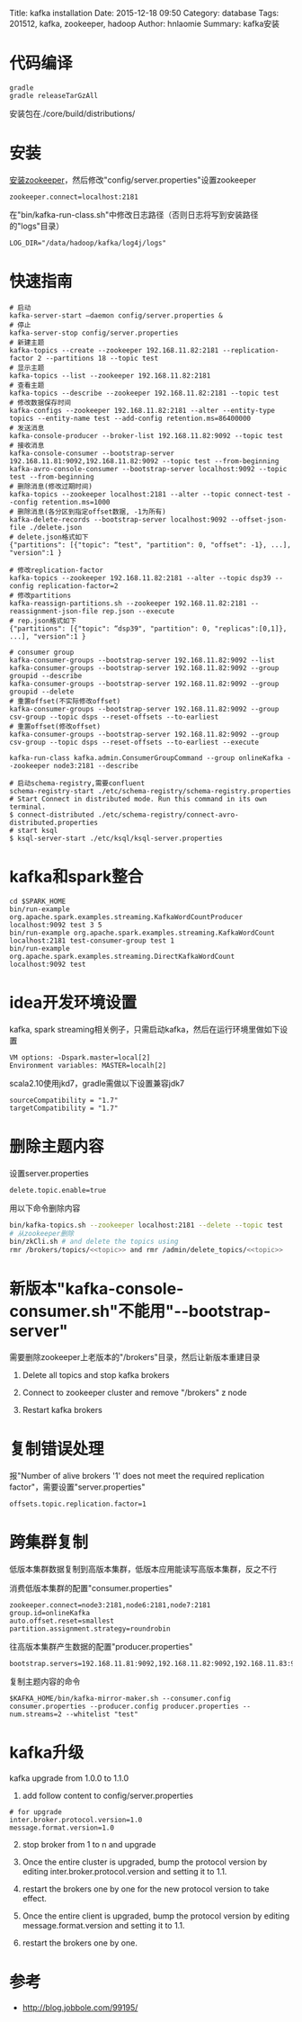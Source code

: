 Title: kafka installation
Date: 2015-12-18 09:50
Category: database
Tags: 201512, kafka, zookeeper, hadoop 
Author: hnlaomie
Summary: kafka安装

代码编译
=================
```
gradle
gradle releaseTarGzAll
```
安装包在./core/build/distributions/

安装
=========================
[安装zookeeper](http://hnlaomie.github.io/posts/2015/07/zookeeper-installation/)，然后修改"config/server.properties"设置zookeeper
```
zookeeper.connect=localhost:2181
```

在"bin/kafka-run-class.sh"中修改日志路径（否则日志将写到安装路径的"logs"目录）
```
LOG_DIR="/data/hadoop/kafka/log4j/logs"
```

快速指南
=======================
```
# 启动
kafka-server-start –daemon config/server.properties &
# 停止
kafka-server-stop config/server.properties
# 新建主题
kafka-topics --create --zookeeper 192.168.11.82:2181 --replication-factor 2 --partitions 18 --topic test
# 显示主题
kafka-topics --list --zookeeper 192.168.11.82:2181
# 查看主题
kafka-topics --describe --zookeeper 192.168.11.82:2181 --topic test 
# 修改数据保存时间
kafka-configs --zookeeper 192.168.11.82:2181 --alter --entity-type topics --entity-name test --add-config retention.ms=86400000
# 发送消息
kafka-console-producer --broker-list 192.168.11.82:9092 --topic test
# 接收消息
kafka-console-consumer --bootstrap-server 192.168.11.81:9092,192.168.11.82:9092 --topic test --from-beginning
kafka-avro-console-consumer --bootstrap-server localhost:9092 --topic test --from-beginning
# 删除消息(修改过期时间)
kafka-topics --zookeeper localhost:2181 --alter --topic connect-test --config retention.ms=1000
# 删除消息(各分区到指定offset数据, -1为所有)
kafka-delete-records --bootstrap-server localhost:9092 --offset-json-file ./delete.json
# delete.json格式如下
{"partitions": [{"topic": “test", "partition": 0, "offset": -1}, ...], "version":1 }

# 修改replication-factor
kafka-topics --zookeeper 192.168.11.82:2181 --alter --topic dsp39 --config replication-factor=2
# 修改partitions
kafka-reassign-partitions.sh --zookeeper 192.168.11.82:2181 --reassignment-json-file rep.json --execute
# rep.json格式如下
{"partitions": [{"topic": “dsp39", "partition": 0, "replicas":[0,1]}, ...], "version":1 }

# consumer group
kafka-consumer-groups --bootstrap-server 192.168.11.82:9092 --list
kafka-consumer-groups --bootstrap-server 192.168.11.82:9092 --group groupid --describe
kafka-consumer-groups --bootstrap-server 192.168.11.82:9092 --group groupid --delete
# 重置offset(不实际修改offset)
kafka-consumer-groups --bootstrap-server 192.168.11.82:9092 --group csv-group --topic dsps --reset-offsets --to-earliest
# 重置offset(修改offset)
kafka-consumer-groups --bootstrap-server 192.168.11.82:9092 --group csv-group --topic dsps --reset-offsets --to-earliest --execute

kafka-run-class kafka.admin.ConsumerGroupCommand --group onlineKafka --zookeeper node3:2181 --describe

# 启动schema-registry,需要confluent
schema-registry-start ./etc/schema-registry/schema-registry.properties
# Start Connect in distributed mode. Run this command in its own terminal.
$ connect-distributed ./etc/schema-registry/connect-avro-distributed.properties
# start ksql
$ ksql-server-start ./etc/ksql/ksql-server.properties
```

kafka和spark整合
==============================
```
cd $SPARK_HOME
bin/run-example org.apache.spark.examples.streaming.KafkaWordCountProducer localhost:9092 test 3 5
bin/run-example org.apache.spark.examples.streaming.KafkaWordCount localhost:2181 test-consumer-group test 1
bin/run-example org.apache.spark.examples.streaming.DirectKafkaWordCount localhost:9092 test
```

idea开发环境设置
==============================
kafka, spark streaming相关例子，只需启动kafka，然后在运行环境里做如下设置
```
VM options: -Dspark.master=local[2]
Environment variables: MASTER=localh[2]
```
scala2.10使用jkd7，gradle需做以下设置兼容jdk7
```
sourceCompatibility = "1.7"
targetCompatibility = "1.7"
```

删除主题内容
=================================
设置server.properties
```
delete.topic.enable=true
```
用以下命令删除内容
```bash
bin/kafka-topics.sh --zookeeper localhost:2181 --delete --topic test
# 从zookeeper删除
bin/zkCli.sh # and delete the topics using 
rmr /brokers/topics/<<topic>> and rmr /admin/delete_topics/<<topic>>
```

新版本"kafka-console-consumer.sh"不能用"--bootstrap-server"
==========================================================
需要删除zookeeper上老版本的"/brokers"目录，然后让新版本重建目录

1. Delete all topics and stop kafka brokers

2. Connect to zookeeper cluster and remove "/brokers" z node

3. Restart kafka brokers

复制错误处理
======================
报"Number of alive brokers '1' does not meet the required replication factor"，需要设置"server.properties"
```
offsets.topic.replication.factor=1
```

跨集群复制
=======================
低版本集群数据复制到高版本集群，低版本应用能读写高版本集群，反之不行

消费低版本集群的配置"consumer.properties"
```
zookeeper.connect=node3:2181,node6:2181,node7:2181
group.id=onlineKafka
auto.offset.reset=smallest
partition.assignment.strategy=roundrobin
```
往高版本集群产生数据的配置"producer.properties"
```
bootstrap.servers=192.168.11.81:9092,192.168.11.82:9092,192.168.11.83:9092
```
复制主题内容的命令
```
$KAFKA_HOME/bin/kafka-mirror-maker.sh --consumer.config consumer.properties --producer.config producer.properties --num.streams=2 --whitelist "test"
```

kafka升级
========================
kafka upgrade from 1.0.0 to 1.1.0

1. add follow content to config/server.properties
```
# for upgrade
inter.broker.protocol.version=1.0
message.format.version=1.0
```

2. stop broker from 1 to n and upgrade

3. Once the entire cluster is upgraded, bump the protocol version by editing inter.broker.protocol.version and setting it to 1.1.

4. restart the brokers one by one for the new protocol version to take effect.

5. Once the entire client is upgraded, bump the protocol version by editing message.format.version and setting it to 1.1.

6. restart the brokers one by one.


参考
===============================
* <http://blog.jobbole.com/99195/>
